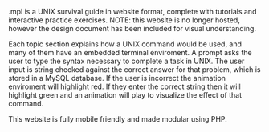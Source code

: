 .mpl is a UNIX survival guide in website format, complete with tutorials and interactive practice exercises.
NOTE: this website is no longer hosted, however the design document has been included for visual understanding.

Each topic section explains how a UNIX command would be used, and many of them have an embedded terminal enviroment. A prompt asks the user to type the syntax necessary to complete a task in UNIX. The user input is string checked against the correct answer for that problem, which is stored in a MySQL database. If the user is incorrect the animation enviroment will highlight red. If they enter the correct string then it will highlight green and an animation will play to visualize the effect of that command. 

This website is fully mobile friendly and made modular using PHP.
